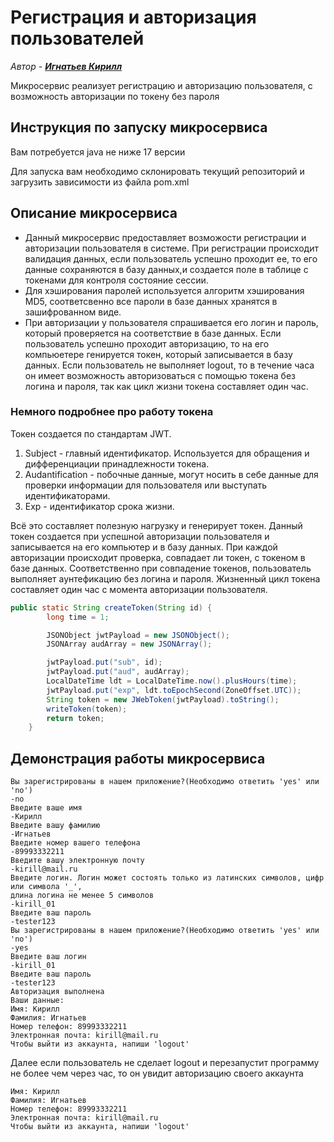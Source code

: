 # Регистрация и авторизация пользователей

*Автор - **[Игнатьев Кирилл](https://github.com/goldenchest19)***

Микросервис реализует регистрацию и авторизацию пользователя, с возможность авторизации по токену без пароля

## Инструкция по запуску микросервиса
Вам потребуется java не ниже 17 версии

Для запуска вам необходимо склонировать текущий репозиторий и загрузить зависимости из файла pom.xml

## Описание микросервиса

* Данный микросервис предоставляет возможости регистрации и авторизации пользователя в системе. При регистрации происходит валидация данных, если пользователь
  успешно проходит ее, то его данные сохраняются в базу данных,и создается поле в таблице с токенами для контроля состояние сессии.
* Для хэширования паролей используется алгоритм хэширования MD5, соответсвенно все пароли в базе данных хранятся в зашифрованном виде.
* При авторизации у пользователя спрашивается его логин и пароль, который проверяется на соответствие в базе данных. Если пользователь успешно проходит авторизацию,
  то на его компьюетере генируется токен, который записывается в базу данных. Если пользователь не выполняет logout, то в течение часа он имеет возможность авторизоваться
  с помощью токена без логина и пароля, так как цикл жизни токена составляет один час.

### Немного подробнее про работу токена
Токен создается по стандартам JWT.
1. Subject - главный идентификатор. Используется для обращения и дифференциации принадлежности токена.
2. Audantification - побочные данные, могут носить в себе данные для проверки информации для пользователя или выступать идентификаторами.
3. Exp - идентификатор срока жизни.

Всё это составляет полезную нагрузку и генерирует токен.
Данный токен создается при успешной авторизации пользователя и записывается на его компьютер и в базу данных. При каждой авторизации происходит проверка, совпадает ли токен, с токеном в базе данных. Соответственно при совпадение токенов, пользователь выполняет аунтефикацию без логина и пароля. Жизненный цикл токена составляет один час с момента авторизации пользователя.
```java
public static String createToken(String id) {
        long time = 1;

        JSONObject jwtPayload = new JSONObject();
        JSONArray audArray = new JSONArray();

        jwtPayload.put("sub", id);
        jwtPayload.put("aud", audArray);
        LocalDateTime ldt = LocalDateTime.now().plusHours(time);
        jwtPayload.put("exp", ldt.toEpochSecond(ZoneOffset.UTC));
        String token = new JWebToken(jwtPayload).toString();
        writeToken(token);
        return token;
    }
```


## Демонстрация работы микросервиса
```
Вы зарегистрированы в нашем приложение?(Необходимо ответить 'yes' или 'no')
-no
Введите ваше имя
-Кирилл
Введите вашу фамилию
-Игнатьев
Введите номер вашего телефона
-89993332211
Введите вашу электронную почту
-kirill@mail.ru
Введите логин. Логин может состоять только из латинских символов, цифр или символа '_', 
длина логина не менее 5 символов
-kirill_01
Введите ваш пароль
-tester123
Вы зарегистрированы в нашем приложение?(Необходимо ответить 'yes' или 'no')
-yes
Введите ваш логин
-kirill_01
Введите ваш пароль 
-tester123
Авторизация выполнена
Ваши данные:
Имя: Кирилл
Фамилия: Игнатьев
Номер телефон: 89993332211
Электронная почта: kirill@mail.ru
Чтобы выйти из аккаунта, напиши 'logout' 
```
Далее если пользователь не сделает logout и перезапустит программу не более чем через час, то он увидит авторизацию своего аккаунта
```
Имя: Кирилл
Фамилия: Игнатьев
Номер телефон: 89993332211
Электронная почта: kirill@mail.ru
Чтобы выйти из аккаунта, напиши 'logout' 
```
